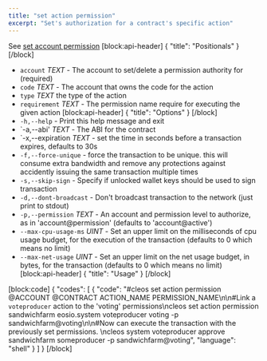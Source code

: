 ```yaml
---
title: "set action permission"
excerpt: "Set's authorization for a contract's specific action"
---
```

See [set account permission](ref:cleos-set-account) 
[block:api-header]
{
  "title": "Positionals"
}
[/block]
- `account` _TEXT_ - The account to set/delete a permission authority for (required)
- `code` _TEXT_ - The account that owns the code for the action
- `type` _TEXT_  the type of the action
- `requirement` _TEXT_  - The permission name require for executing the given action
[block:api-header]
{
  "title": "Options"
}
[/block]
- `-h,--help` - Print this help message and exit
- `-a,--abi' _TEXT_ - The ABI for the contract
- `-x,--expiration _TEXT_ - set the time in seconds before a transaction expires, defaults to 30s
- `-f,--force-unique` - force the transaction to be unique. this will consume extra bandwidth and remove any protections against accidently issuing the same transaction multiple times
- `-s,--skip-sign` - Specify if unlocked wallet keys should be used to sign transaction
- `-d,--dont-broadcast` - Don't broadcast transaction to the network (just print to stdout)
- `-p,--permission`  _TEXT_ - An account and permission level to authorize, as in 'account@permission' (defaults to 'account@active')
- `--max-cpu-usage-ms` _UINT_ - Set an upper limit on the milliseconds of cpu usage budget, for the execution of the transaction (defaults to 0 which means no limit)
- `--max-net-usage` _UINT_ - Set an upper limit on the net usage budget, in bytes, for the transaction (defaults to 0 which means no limit)
[block:api-header]
{
  "title": "Usage"
}
[/block]

[block:code]
{
  "codes": [
    {
      "code": "#cleos set action permission @ACCOUNT @CONTRACT ACTION_NAME PERMISSION_NAME\n\n#Link a `voteproducer` action to the 'voting' permissions\ncleos set action permission sandwichfarm eosio.system voteproducer voting -p sandwichfarm@voting\n\n#Now can execute the transaction with the previously set permissions. \ncleos system voteproducer approve sandwichfarm someproducer -p sandwichfarm@voting",
      "language": "shell"
    }
  ]
}
[/block]